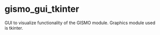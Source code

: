 # gismo_gui_tkinter
GUI to visualize functionality of the GISMO module. Graphics module used is tkinter. 
